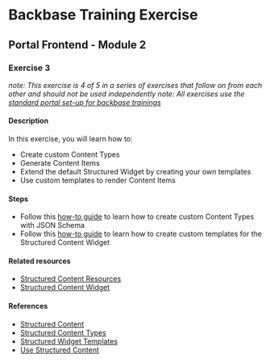 # Backbase Training Exercise

## Portal Frontend - Module 2

### Exercise 3

_note: This exercise is 4 of 5 in a series of exercises that follow on from each other and should not be used independently_
_note: All exercises use the [standard portal set-up for backbase trainings](https://my.backbase.com/resources/how-to-guides/getting-your-first-launchpad-based-portal-set-up/)_

#### Description

In this exercise, you will learn how to:
 - Create custom Content Types
 - Generate Content Items
 - Extend the default Structured Widget by creating your own templates
 - Use custom templates to render Content Items

#### Steps

 - Follow this [how-to guide](https://my.backbase.com/resources/how-to-guides/give-your-custom-content-some-backbone-with-json-schema/
) to learn how to create custom Content Types with JSON Schema
 - Follow this [how-to guide](https://my.backbase.com/resources/how-to-guides/bring-some-structure-to-your-content/
) to learn how to create custom templates for the Structured Content Widget


#### Related resources

 - [Structured Content Resources](../../structured-content-materials)
 - [Structured Content Widget](../pf2e3-widget-structured-content)

#### References

 - [Structured Content](https://my.backbase.com/resources/documentation/portal/5.6.0/overview_structuredcontent.html)
 - [Structured Content Types](https://my.backbase.com/resources/documentation/portal/5.6.0/custom_structcontenttype.html)
 - [Structured Widget Templates](https://my.backbase.com/resources/documentation/portal/5.6.0/custom_addtemplatetowidget.html)
 - [Use Structured Content](https://my.backbase.com/resources/documentation/portal/5.6.0/custom_usestructcontent.html)
